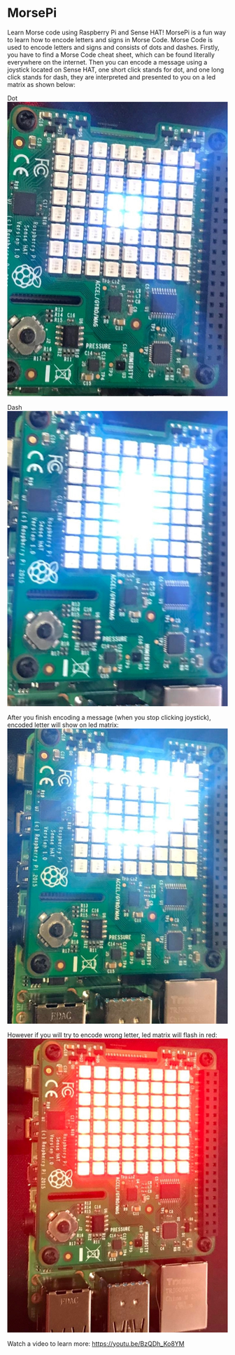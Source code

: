 # MorsePi
Learn Morse code using Raspberry Pi and Sense HAT!
MorsePi is a fun way to learn how to encode letters and signs in Morse Code. Morse Code is used to encode letters and signs and consists of dots and dashes. Firstly, you have to find a Morse Code cheat sheet, which can be found literally everywhere on the internet. Then you can encode a message using a joystick located on Sense HAT, one short click stands for dot, and one long click stands for dash, they are interpreted and presented to you on a led matrix as shown below:

Dot
![Screenshot](1.jpg)

Dash
![Screenshot](4.jpg)

After you finish encoding a message (when you stop clicking joystick), encoded letter will show on led matrix:
![Screenshot](3.jpg)

However if you will try to encode wrong letter, led matrix will flash in red:
![Screenshot](2.jpg)

Watch a video to learn more: https://youtu.be/BzQDh_Ko8YM
